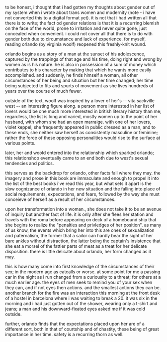 to be honest, i thought that i had gotten my thoughts about gender out of my system when i wrote about trans women and modernity (note - i have not converted this to a digital format yet). it is not that i had written all that there is to write; the fact od gender relations is that it is a recurring blemish on the face of the world, prone to irritation and never quite gone, just concealed when convenient. i could not cover all that there is to do with gender both due to circumstance and lack of experience. for myself, reading orlando (by virginia woolf) reopened this freshly-knit wound.

orlando begins as a story of a man at the sunset of his adolescence, captured by the trappings of that age and his time, doing right and wrong by women as is his nature. he is also in possession of a sum of money which contributes to his character by making that which he wants more easily accomplished. and suddenly, he finds himself a woman, all other circumstances of her being and situation but her time changed; her time being subjected to fits and spurts of movement as she lives hundreds of years over the course of much fewer.

outside of the text, woolf was inspired by a lover of her's -- vita sackville west -- an interesting figure along. a person more interested in her list of lovers would be one much more interested in british literary history than me; regardless, the list is long and varied, mostly women up to the point of her husband, with whom she had an open marraige. with one of her lovers, violet keppel, she frequently appeared in public dressed as a man, and to these ends, she neither saw herself as consistently masculine or feminine; rather the force of these opposing personalities would rise to the surface at various points.

later, her and woold entered into the relationship which sparked orlando; this relationshop eventually came to an end both due to west's sexual tendencies and politics.

this serves as the backdrop for orlando, other facts fall where they may. the imagery and prose in this book are immaculate and enough to propel it into the list of the best books i've read this year, but what sets it apart is the slow cognizance of orlando in her new situation and the falling into place of social requirements, expectations, and fears, followed by the way she must conceieve of herself as a result of her circumstances.

upon her transformation into a woman., she does not take it to be an avenue of inquiry but another fact of life. it is only after she flees her station and travels with the roma before appearing on deck of a homebound ship that she begins to realize the "penalties and privledges of her position". as many of us know, the events which bring her into this are ones of sexualization and paternalism, the former that a sailor can hardly bear the sight of her bare ankles without distraction, the latter being the captain's insistence that she eat a morsel of the fattier parts of meat as a treat for her delicate disposition. there is little delicate about orlando, her form changed as it may.

this is how many come into first knowledge of the circumstances of their sex; in the modern age as catcalls or worse. at some point for me a passing car in the night as i run changed from a curiousity to a threat; for others at a much earlier age. the eyes of men seek to remind you of your sex when they can, and if not eyes then actions. and the smallest actions they can be. another branch for the fire was an interaction this morning at the front desk of a hostel in barcelona where i was waiting to break a 20. it was six in the morning and i had just gotten out of the shower, wearing only a t-shirt and jeans; a man and his downward-fixated eyes asked me if it was cold outside.

further, orlando finds that the expectations placed upon her are of a different sort, both in that of courtship and of chastity, these being of great importance in her time. safety is a recurring thorn as well.

